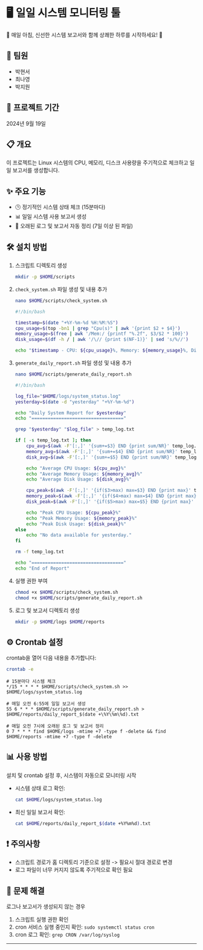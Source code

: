 # 🖥️ 일일 시스템 모니터링 툴

🌟 매일 아침, 신선한 시스템 보고서와 함께 상쾌한 하루를 시작하세요! 🌄

## 👥 팀원

- 박현서
- 최나영
- 박지원

## 📅 프로젝트 기간

2024년 9월 19일 

## 📋 개요

이 프로젝트는 Linux 시스템의 CPU, 메모리, 디스크 사용량을 주기적으로 체크하고 일일 보고서를 생성합니다.

## ✨ 주요 기능

- 🕒 정기적인 시스템 상태 체크 (15분마다)
- 📊 일일 시스템 사용 보고서 생성
- 🧹 오래된 로그 및 보고서 자동 정리 (7일 이상 된 파일)

## 🛠 설치 방법

1. 스크립트 디렉토리 생성
   ```bash
   mkdir -p $HOME/scripts
   ```

2. `check_system.sh` 파일 생성 및 내용 추가
   ```bash
   nano $HOME/scripts/check_system.sh
   ```
   
   ```bash
   #!/bin/bash

   timestamp=$(date "+%Y-%m-%d %H:%M:%S")
   cpu_usage=$(top -bn1 | grep "Cpu(s)" | awk '{print $2 + $4}')
   memory_usage=$(free | awk '/Mem:/ {printf "%.2f", $3/$2 * 100}')
   disk_usage=$(df -h / | awk '/\// {print $(NF-1)}' | sed 's/%//')

   echo "$timestamp - CPU: ${cpu_usage}%, Memory: ${memory_usage}%, Disk: ${disk_usage}%"
   ```

3. `generate_daily_report.sh` 파일 생성 및 내용 추가
   ```bash
   nano $HOME/scripts/generate_daily_report.sh
   ```
   
   ```bash
   #!/bin/bash

   log_file="$HOME/logs/system_status.log"
   yesterday=$(date -d "yesterday" "+%Y-%m-%d")

   echo "Daily System Report for $yesterday"
   echo "=================================="

   grep "$yesterday" "$log_file" > temp_log.txt

   if [ -s temp_log.txt ]; then
       cpu_avg=$(awk -F'[:,]' '{sum+=$3} END {print sum/NR}' temp_log.txt)
       memory_avg=$(awk -F'[:,]' '{sum+=$4} END {print sum/NR}' temp_log.txt)
       disk_avg=$(awk -F'[:,]' '{sum+=$5} END {print sum/NR}' temp_log.txt)

       echo "Average CPU Usage: ${cpu_avg}%"
       echo "Average Memory Usage: ${memory_avg}%"
       echo "Average Disk Usage: ${disk_avg}%"

       cpu_peak=$(awk -F'[:,]' '{if($3>max) max=$3} END {print max}' temp_log.txt)
       memory_peak=$(awk -F'[:,]' '{if($4>max) max=$4} END {print max}' temp_log.txt)
       disk_peak=$(awk -F'[:,]' '{if($5>max) max=$5} END {print max}' temp_log.txt)

       echo "Peak CPU Usage: ${cpu_peak}%"
       echo "Peak Memory Usage: ${memory_peak}%"
       echo "Peak Disk Usage: ${disk_peak}%"
   else
       echo "No data available for yesterday."
   fi

   rm -f temp_log.txt

   echo "=================================="
   echo "End of Report"
   ```

4. 실행 권한 부여
   ```bash
   chmod +x $HOME/scripts/check_system.sh
   chmod +x $HOME/scripts/generate_daily_report.sh
   ```

5. 로그 및 보고서 디렉토리 생성
   ```bash
   mkdir -p $HOME/logs $HOME/reports
   ```

## ⚙️ Crontab 설정

crontab을 열어 다음 내용을 추가합니다:

```bash
crontab -e
```

```cron
# 15분마다 시스템 체크
*/15 * * * * $HOME/scripts/check_system.sh >> $HOME/logs/system_status.log

# 매일 오전 6:55에 일일 보고서 생성
55 6 * * * $HOME/scripts/generate_daily_report.sh > $HOME/reports/daily_report_$(date +\%Y\%m\%d).txt

# 매일 오전 7시에 오래된 로그 및 보고서 정리
0 7 * * * find $HOME/logs -mtime +7 -type f -delete && find $HOME/reports -mtime +7 -type f -delete
```

## 📊 사용 방법

설치 및 crontab 설정 후, 시스템이 자동으로 모니터링 시작

- 시스템 상태 로그 확인:
  ```bash
  cat $HOME/logs/system_status.log
  ```

- 최신 일일 보고서 확인:
  ```bash
  cat $HOME/reports/daily_report_$(date +%Y%m%d).txt
  ```

## ❗ 주의사항

- 스크립트 경로가 홈 디렉토리 기준으로 설정 -> 필요시 절대 경로로 변경
- 로그 파일이 너무 커지지 않도록 주기적으로 확인 필요

## 🐛 문제 해결

로그나 보고서가 생성되지 않는 경우
1. 스크립트 실행 권한 확인
2. cron 서비스 실행 중인지 확인: `sudo systemctl status cron`
3. cron 로그 확인: `grep CRON /var/log/syslog`

---



